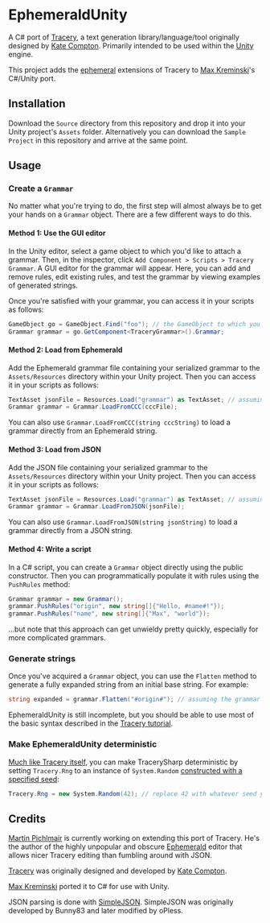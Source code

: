 # EphemeraldUnity

A C# port of [Tracery](http://tracery.io/), a text generation library/language/tool originally designed by [Kate Compton](http://www.galaxykate.com/). Primarily intended to be used within the [Unity](https://unity3d.com/) engine.

This project adds the [ephemeral](https://github.com/martinpi/ephemeral) extensions of Tracery to [Max Kreminski](https://mkremins.github.io)'s C#/Unity port.

## Installation

Download the `Source` directory from this repository and drop it into your Unity project's `Assets` folder. Alternatively you can download the `Sample Project` in this repository and arrive at the same point.

## Usage

### Create a `Grammar`

No matter what you're trying to do, the first step will almost always be to get your hands on a `Grammar` object. There are a few different ways to do this.

#### Method 1: Use the GUI editor

In the Unity editor, select a game object to which you'd like to attach a grammar. Then, in the inspector, click `Add Component > Scripts > Tracery Grammar`. A GUI editor for the grammar will appear. Here, you can add and remove rules, edit existing rules, and test the grammar by viewing examples of generated strings.

Once you're satisfied with your grammar, you can access it in your scripts as follows:

```C#
GameObject go = GameObject.Find("foo"); // the GameObject to which you attached the TraceryGrammar script
Grammar grammar = go.GetComponent<TraceryGrammar>().Grammar;
```

#### Method 2: Load from Ephemerald

Add the Ephemerald grammar file containing your serialized grammar to the `Assets/Resources` directory within your Unity project. Then you can access it in your scripts as follows:

```C#
TextAsset jsonFile = Resources.Load("grammar") as TextAsset; // assuming the file is at Assets/Resources/grammar.json
Grammar grammar = Grammar.LoadFromCCC(cccFile);
```

You can also use `Grammar.LoadFromCCC(string cccString)` to load a grammar directly from an Ephemerald string.

#### Method 3: Load from JSON

Add the JSON file containing your serialized grammar to the `Assets/Resources` directory within your Unity project. Then you can access it in your scripts as follows:

```C#
TextAsset jsonFile = Resources.Load("grammar") as TextAsset; // assuming the file is at Assets/Resources/grammar.json
Grammar grammar = Grammar.LoadFromJSON(jsonFile);
```

You can also use `Grammar.LoadFromJSON(string jsonString)` to load a grammar directly from a JSON string.

#### Method 4: Write a script

In a C# script, you can create a `Grammar` object directly using the public constructor. Then you can programmatically populate it with rules using the `PushRules` method:

```C#
Grammar grammar = new Grammar();
grammar.PushRules("origin", new string[]{"Hello, #name#!"});
grammar.PushRules("name", new string[]{"Max", "world"});
```

...but note that this approach can get unwieldy pretty quickly, especially for more complicated grammars.

### Generate strings

Once you've acquired a `Grammar` object, you can use the `Flatten` method to generate a fully expanded string from an initial base string. For example:

```C#
string expanded = grammar.Flatten("#origin#"); // assuming the grammar has a rule named 'origin'
```

EphemeraldUnity is still incomplete, but you should be able to use most of the basic syntax described in the [Tracery tutorial](http://www.crystalcodepalace.com/traceryTut.html).

### Make EphemeraldUnity deterministic

[Much like Tracery itself](https://github.com/galaxykate/tracery/tree/tracery2#making-tracery-deterministic), you can make TracerySharp deterministic by setting `Tracery.Rng` to an instance of `System.Random` [constructed with a specified seed](https://msdn.microsoft.com/en-us/library/ctssatww(v=vs.110).aspx):

```C#
Tracery.Rng = new System.Random(42); // replace 42 with whatever seed you want
```

## Credits

[Martin Pichlmair](http://vertical-progress.net) is currently working on extending this port of Tracery. He's the author of the highly unpopular and obscure [Ephemerald](https://martinpi.itch.io/ephemerald) editor that allows nicer Tracery editing than fumbling around with JSON.

[Tracery](http://tracery.io/) was originally designed and developed by [Kate Compton](http://www.galaxykate.com/).

[Max Kreminski](http://mkremins.github.io/) ported it to C# for use with Unity.

JSON parsing is done with [SimpleJSON](http://wiki.unity3d.com/index.php/SimpleJSON). SimpleJSON was originally developed by Bunny83 and later modified by oPless.
